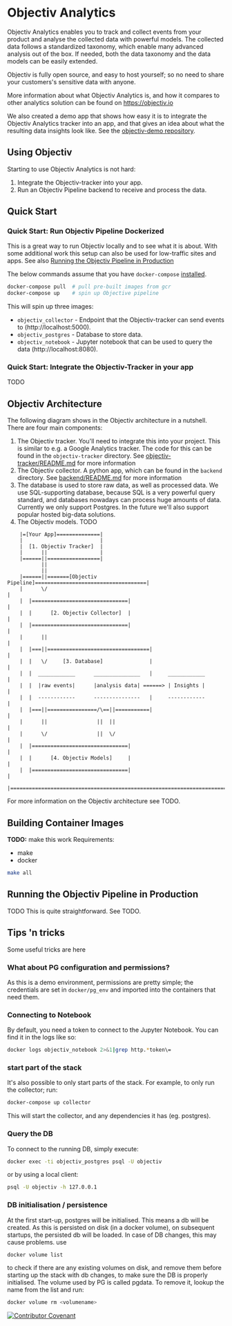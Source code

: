 # Objectiv Analytics
Objectiv Analytics enables you to track and collect events from your product and analyse the collected data
with powerful models. The collected data follows a standardized taxonomy, which enable many advanced
analysis out of the box. If needed, both the data taxonomy and the data models can be easily extended.

Objectiv is fully open source, and easy to host yourself; so no need to share your customers's sensitive
data with anyone.

More information about what Objectiv Analytics is, and how it compares to other analytics solution can be
found on https://objectiv.io

We also created a demo app that shows how easy it is to integrate the Objectiv Analytics tracker into an
app, and that gives an idea about what the resulting data insights look like.
See the [objectiv-demo repository](https://github.com/objectiv/objectiv-demo).


## Using Objectiv
Starting to use Objectiv Analytics is not hard:
1. Integrate the Objectiv-tracker into your app.
2. Run an Objectiv Pipeline backend to receive and process the data.

## Quick Start
### Quick Start: Run Objectiv Pipeline Dockerized
This is a great way to run Objectiv locally and to see what it is about. With some additional work this
setup can also be used for low-traffic sites and apps. See also
[Running the Objectiv Pipeline in Production](#running-the-objectiv-pipeline-in-production)


The below commands assume that you have `docker-compose` [installed](https://docs.docker.com/compose/install/).
```bash
docker-compose pull  # pull pre-built images from gcr
docker-compose up    # spin up Objective pipeline
```
This will spin up three images:
* `objectiv_collector` - Endpoint that the Objectiv-tracker can send events to (http://localhost:5000).
* `objectiv_postgres` - Database to store data.
* `objectiv_notebook` - Jupyter notebook that can be used to query the data (http://localhost:8080).

### Quick Start: Integrate the Objectiv-Tracker in your app
TODO



## Objectiv Architecture
The following diagram shows in the Objectiv architecture in a nutshell. There are four main components:
1. The Objectiv tracker. You'll need to integrate this into your project.
   This is similar to e.g. a Google Analytics tracker.
   The code for this can be found in the `objectiv-tracker` directory. 
   See [objectiv-tracker/README.md](objectiv-tracker/README.md) for more information
2. The Objectiv collector. A python app, which can be found in the `backend` directory.
   See [backend/README.md](backend/README.md) for more information
3. The database is used to store raw data, as well as processed data. We use SQL-supporting database,
   because SQL is a very powerful query standard, and databases nowadays can process huge amounts of data.
   Currently we only support Postgres. In the future we'll also support popular hosted big-data solutions.
4. The Objectiv models. TODO


```
    |=[Your App]==============|
    |                         |
    |  [1. Objectiv Tracker]  |
    |      ||                 |
    |======||=================|
           ||
           ||
    |======||=======[Objectiv Pipeline]====================================|
    |      \/                                                              |
    |  |===============================|                                   |
    |  |      [2. Objectiv Collector]  |                                   |
    |  |===============================|                                   |
    |      ||                                                              |
    |  |===||=================================|                            |
    |  |   \/     [3. Database]               |                            |
    |  |  ____________      _______________   |     ____________           |
    |  |  |raw events|      |analysis data| ======> | Insights |           |
    |  |  ------------      ---------------   |     ------------           |
    |  |===||================/\==||===========|                            |
    |      ||                ||  ||                                        |
    |      \/                ||  \/                                        |
    |  |===============================|                                   |
    |  |      [4. Objectiv Models]     |                                   |
    |  |===============================|                                   |
    |======================================================================|
```
For more information on the Objectiv architecture see TODO.


## Building Container Images
**TODO:** make this work
Requirements:
* make
* docker
```bash
make all
```


## Running the Objectiv Pipeline in Production
TODO
This is quite straightforward. See TODO.



## Tips 'n tricks
Some useful tricks are here

### What about PG configuration and permissions?
As this is a demo environment, permissions are pretty simple; the credentials are set in 
`docker/pg_env` and imported into the containers that need them.

### Connecting to Notebook
By default, you need a token to connect to the Jupyter Notebook. You can find it in
the logs like so:
```bash
docker logs objectiv_notebook 2>&1|grep http.*token\=
```

### start part of the stack
It's also possible to only start parts of the stack. For example, to only run the collector; run:

```bash
docker-compose up collector
```

This will start the collector, and any dependencies it has (eg. postgres).

### Query the DB
To connect to the running DB, simply execute:
```bash
docker exec -ti objectiv_postgres psql -U objectiv
```

or by using a local client:
```bash
psql -U objectiv -h 127.0.0.1
```

### DB initialisation / persistence
At the first start-up, postgres will be initialised. This means a db will be created. As 
this is persisted on disk (in a docker volume), on subsequent startups, the persisted db 
will be loaded. In case of DB changes, this may cause problems. use 

```bash
docker volume list
``` 
to check if there are any existing volumes on disk, and remove them before starting up 
the stack with db changes, to make sure the DB is properly initialised. The volume used by
PG is called pgdata. To remove it, lookup the name from the list and run:
```bash
docker volume rm <volumename>
```

[![Contributor Covenant](https://img.shields.io/badge/Contributor%20Covenant-2.0-4baaaa.svg)](CODE_OF_CONDUCT.md)
